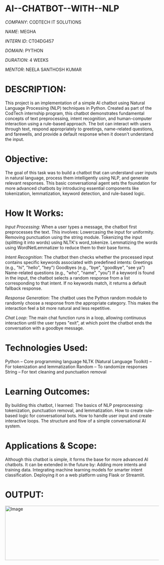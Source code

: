 # AI--CHATBOT--WITH--NLP

*COMPANY*: CODTECH IT SOLUTIONS

*NAME*: MEGHA

*INTERN ID*: CT04DG457

*DOMAIN*: PYTHON

*DURATION*: 4 WEEKS

*MENTOR*: NEELA SANTHOSH KUMAR

# DESCRIPTION:
This project is an implementation of a simple AI chatbot using Natural Language Processing (NLP) techniques in Python. Created as part of the CodTech internship program, this chatbot demonstrates fundamental concepts of text preprocessing, intent recognition, and human-computer interaction using a rule-based approach. The bot can interact with users through text, respond appropriately to greetings, name-related questions, and farewells, and provide a default response when it doesn't understand the input.

# Objective:
The goal of this task was to build a chatbot that can understand user inputs in natural language, process them intelligently using NLP, and generate relevant responses. This basic conversational agent sets the foundation for more advanced chatbots by introducing essential components like tokenization, lemmatization, keyword detection, and rule-based logic.

# How It Works:
*Input Processing*:
When a user types a message, the chatbot first preprocesses the text. This involves:
Lowercasing the input for uniformity.
Removing punctuation using the string module.
Tokenizing the input (splitting it into words) using NLTK's word_tokenize.
Lemmatizing the words using WordNetLemmatizer to reduce them to their base forms.

*Intent Recognition*:
The chatbot then checks whether the processed input contains specific keywords associated with predefined intents:
Greetings (e.g., "hi", "hello", "hey")
Goodbyes (e.g., "bye", "goodbye", "see ya")
Name-related questions (e.g., "who", "name", "you")
If a keyword is found in the input, the chatbot selects a random response from a list corresponding to that intent. If no keywords match, it returns a default fallback response.

*Response Generation*:
The chatbot uses the Python random module to randomly choose a response from the appropriate category. This makes the interaction feel a bit more natural and less repetitive.

*Chat Loop*:
The main chat function runs in a loop, allowing continuous interaction until the user types "exit", at which point the chatbot ends the conversation with a goodbye message.

# Technologies Used:
Python – Core programming language
NLTK (Natural Language Toolkit) – For tokenization and lemmatization
Random – To randomize responses
String – For text cleaning and punctuation removal

# Learning Outcomes:
By building this chatbot, I learned:
The basics of NLP preprocessing: tokenization, punctuation removal, and lemmatization.
How to create rule-based logic for conversational bots.
How to handle user input and create interactive loops.
The structure and flow of a simple conversational AI system.

# Applications & Scope:
Although this chatbot is simple, it forms the base for more advanced AI chatbots. It can be extended in the future by:
Adding more intents and training data.
Integrating machine learning models for smarter intent classification.
Deploying it on a web platform using Flask or Streamlit.

# OUTPUT:

<img width="1255" height="178" alt="Image" src="https://github.com/user-attachments/assets/36155e9a-33b6-49ea-a84a-433be3d217a6" />
